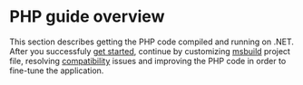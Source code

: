 # PHP guide overview

This section describes getting the PHP code compiled and running on .NET. After you successfuly [get started](/get-started), continue by customizing [msbuild](msbuild) project file, resolving [compatibility](compatibility) issues and improving the PHP code in order to fine-tune the application.